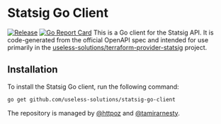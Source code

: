 # Statsig Go Client
[![Release](https://img.shields.io/github/release/useless-solutions/statsig-go-client.svg?style=flat-square)](https://github.com/useless-solutions/statsig-go-client/releases/latest)
[![Go Report Card](https://goreportcard.com/badge/github.com/useless-solutions/statsig-go-client)](https://goreportcard.com/report/github.com/useless-solutions/statsig-go-client)
This is a Go client for the Statsig API. It is code-generated from the official OpenAPI spec and intended for use primarily in the [useless-solutions/terraform-provider-statsig](https://github.com/useless-solutions/terraform-provider-statsig) project.

## Installation
To install the Statsig Go client, run the following command:

```bash
go get github.com/useless-solutions/statsig-go-client
```

The repository is managed by [@httpoz](https://github.com/httpoz) and [@tamirarnesty](https://github.com/tamirarnesty).
